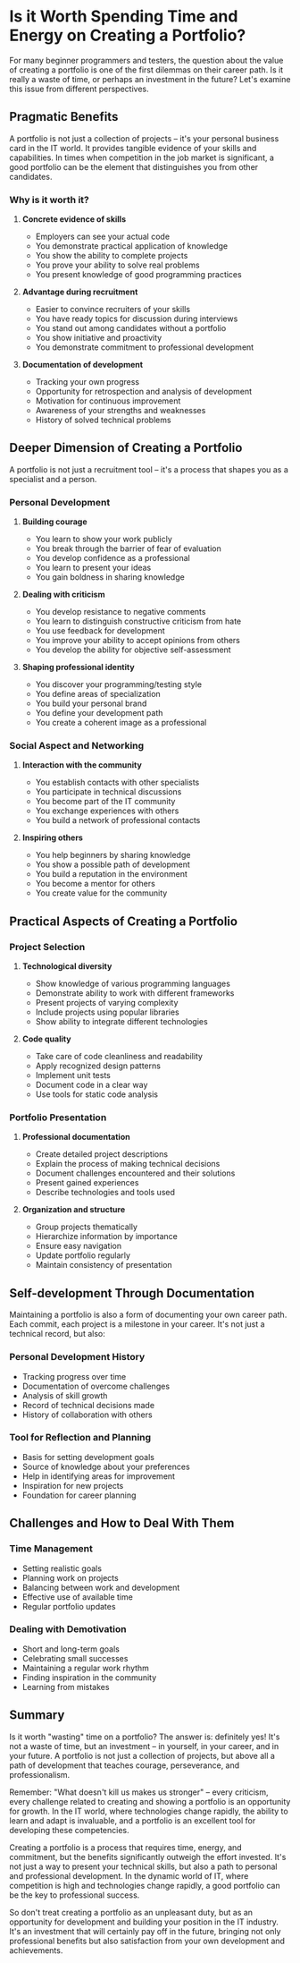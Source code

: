 # Is it Worth Spending Time and Energy on Creating a Portfolio?

For many beginner programmers and testers, the question about the value of creating a portfolio is one of the first dilemmas on their career path. Is it really a waste of time, or perhaps an investment in the future? Let's examine this issue from different perspectives.

## Pragmatic Benefits

A portfolio is not just a collection of projects – it's your personal business card in the IT world. It provides tangible evidence of your skills and capabilities. In times when competition in the job market is significant, a good portfolio can be the element that distinguishes you from other candidates.

### Why is it worth it?

1. **Concrete evidence of skills**
   - Employers can see your actual code
   - You demonstrate practical application of knowledge
   - You show the ability to complete projects
   - You prove your ability to solve real problems
   - You present knowledge of good programming practices

2. **Advantage during recruitment**
   - Easier to convince recruiters of your skills
   - You have ready topics for discussion during interviews
   - You stand out among candidates without a portfolio
   - You show initiative and proactivity
   - You demonstrate commitment to professional development

3. **Documentation of development**
   - Tracking your own progress
   - Opportunity for retrospection and analysis of development
   - Motivation for continuous improvement
   - Awareness of your strengths and weaknesses
   - History of solved technical problems

## Deeper Dimension of Creating a Portfolio

A portfolio is not just a recruitment tool – it's a process that shapes you as a specialist and a person.

### Personal Development

1. **Building courage**
   - You learn to show your work publicly
   - You break through the barrier of fear of evaluation
   - You develop confidence as a professional
   - You learn to present your ideas
   - You gain boldness in sharing knowledge

2. **Dealing with criticism**
   - You develop resistance to negative comments
   - You learn to distinguish constructive criticism from hate
   - You use feedback for development
   - You improve your ability to accept opinions from others
   - You develop the ability for objective self-assessment

3. **Shaping professional identity**
   - You discover your programming/testing style
   - You define areas of specialization
   - You build your personal brand
   - You define your development path
   - You create a coherent image as a professional

### Social Aspect and Networking

1. **Interaction with the community**
   - You establish contacts with other specialists
   - You participate in technical discussions
   - You become part of the IT community
   - You exchange experiences with others
   - You build a network of professional contacts

2. **Inspiring others**
   - You help beginners by sharing knowledge
   - You show a possible path of development
   - You build a reputation in the environment
   - You become a mentor for others
   - You create value for the community

## Practical Aspects of Creating a Portfolio

### Project Selection

1. **Technological diversity**
   - Show knowledge of various programming languages
   - Demonstrate ability to work with different frameworks
   - Present projects of varying complexity
   - Include projects using popular libraries
   - Show ability to integrate different technologies

2. **Code quality**
   - Take care of code cleanliness and readability
   - Apply recognized design patterns
   - Implement unit tests
   - Document code in a clear way
   - Use tools for static code analysis

### Portfolio Presentation

1. **Professional documentation**
   - Create detailed project descriptions
   - Explain the process of making technical decisions
   - Document challenges encountered and their solutions
   - Present gained experiences
   - Describe technologies and tools used

2. **Organization and structure**
   - Group projects thematically
   - Hierarchize information by importance
   - Ensure easy navigation
   - Update portfolio regularly
   - Maintain consistency of presentation

## Self-development Through Documentation

Maintaining a portfolio is also a form of documenting your own career path. Each commit, each project is a milestone in your career. It's not just a technical record, but also:

### Personal Development History
- Tracking progress over time
- Documentation of overcome challenges
- Analysis of skill growth
- Record of technical decisions made
- History of collaboration with others

### Tool for Reflection and Planning
- Basis for setting development goals
- Source of knowledge about your preferences
- Help in identifying areas for improvement
- Inspiration for new projects
- Foundation for career planning

## Challenges and How to Deal With Them

### Time Management
- Setting realistic goals
- Planning work on projects
- Balancing between work and development
- Effective use of available time
- Regular portfolio updates

### Dealing with Demotivation
- Short and long-term goals
- Celebrating small successes
- Maintaining a regular work rhythm
- Finding inspiration in the community
- Learning from mistakes

## Summary

Is it worth "wasting" time on a portfolio? The answer is: definitely yes! It's not a waste of time, but an investment – in yourself, in your career, and in your future. A portfolio is not just a collection of projects, but above all a path of development that teaches courage, perseverance, and professionalism.

Remember: "What doesn't kill us makes us stronger" – every criticism, every challenge related to creating and showing a portfolio is an opportunity for growth. In the IT world, where technologies change rapidly, the ability to learn and adapt is invaluable, and a portfolio is an excellent tool for developing these competencies.

Creating a portfolio is a process that requires time, energy, and commitment, but the benefits significantly outweigh the effort invested. It's not just a way to present your technical skills, but also a path to personal and professional development. In the dynamic world of IT, where competition is high and technologies change rapidly, a good portfolio can be the key to professional success.

So don't treat creating a portfolio as an unpleasant duty, but as an opportunity for development and building your position in the IT industry. It's an investment that will certainly pay off in the future, bringing not only professional benefits but also satisfaction from your own development and achievements.